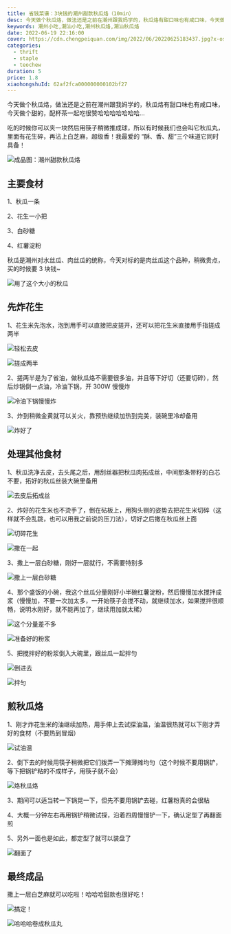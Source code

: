 ```yaml
---
title: 省钱菜谱：3块钱的潮州甜款秋瓜烙（10min）
desc: 今天做个秋瓜烙，做法还是之前在潮州跟我妈学的，秋瓜烙有甜口味也有咸口味，今天做个甜的，配杯茶一起吃很赞哈哈哈哈哈哈哈…
keywords: 潮州小吃,潮汕小吃,潮州秋瓜烙,潮汕秋瓜烙
date: 2022-06-19 22:16:00
cover: https://cdn.chengpeiquan.com/img/2022/06/20220625183437.jpg?x-oss-process=image/interlace,1
categories:
  - thrift
  - staple
  - teochew
duration: 5
price: 1.8
xiaohongshuId: 62af2fca000000000102bf27
---
```


今天做个秋瓜烙，做法还是之前在潮州跟我妈学的，秋瓜烙有甜口味也有咸口味，今天做个甜的，配杯茶一起吃很赞哈哈哈哈哈哈哈…

吃的时候你可以夹一块然后用筷子稍微推成球，所以有时候我们也会叫它秋瓜丸，里面有花生碎，再沾上白芝麻，超级香！我最爱的 “酥、香、甜”三个味道它同时具备！

![成品图：潮州甜款秋瓜烙](https://cdn.chengpeiquan.com/img/2022/06/20220625183453.jpg?x-oss-process=image/interlace,1)

## 主要食材

1、秋瓜一条

2、花生一小把

3、白砂糖

4、红薯淀粉

秋瓜是潮州对水丝瓜、肉丝瓜的统称，今天对标的是肉丝瓜这个品种，稍微贵点，买的时候要 3 块钱~

![用了这个大小的秋瓜](https://cdn.chengpeiquan.com/img/2022/06/20220625183500.jpg?x-oss-process=image/interlace,1)

## 先炸花生

1、花生米先泡水，泡到用手可以直接把皮搓开，还可以把花生米直接用手指搓成两半

![轻松去皮](https://cdn.chengpeiquan.com/img/2022/06/20220625183456.jpg?x-oss-process=image/interlace,1)

![搓成两半](https://cdn.chengpeiquan.com/img/2022/06/20220625183457.jpg?x-oss-process=image/interlace,1)

2、搓两半是为了省油，做秋瓜烙不需要很多油，并且等下好切（还要切碎），然后炒锅倒一点油，冷油下锅，开 300W 慢慢炸

![冷油下锅慢慢炸](https://cdn.chengpeiquan.com/img/2022/06/20220625183458.jpg?x-oss-process=image/interlace,1)

3、炸到稍微金黄就可以关火，靠预热继续加热到完美，装碗里冷却备用

![炸好了](https://cdn.chengpeiquan.com/img/2022/06/20220625183459.jpg?x-oss-process=image/interlace,1)

## 处理其他食材

1、秋瓜洗净去皮，去头尾之后，用刮丝器把秋瓜肉拓成丝，中间那条带籽的白芯不要，拓好的秋瓜丝装大碗里备用

![去皮后拓成丝](https://cdn.chengpeiquan.com/img/2022/06/20220625183501.jpg?x-oss-process=image/interlace,1)

2、炸好的花生米也不烫手了，倒在砧板上，用狗头铡的姿势去把花生米切碎（这样就不会乱跳，也可以用我之前说的压刀法），切好之后撒在秋瓜丝上面

![切碎花生](https://cdn.chengpeiquan.com/img/2022/06/20220625183502.jpg?x-oss-process=image/interlace,1)

![撒在一起](https://cdn.chengpeiquan.com/img/2022/06/20220625183503.jpg?x-oss-process=image/interlace,1)

3、撒上一层白砂糖，刚好一层就行，不需要特别多

![撒上一层白砂糖](https://cdn.chengpeiquan.com/img/2022/06/20220625183504.jpg?x-oss-process=image/interlace,1)

4、那个盛饭的小碗，我这个丝瓜分量刚好小半碗红薯淀粉，然后慢慢加水搅拌成浆（慢慢加，不要一次加太多，一开始筷子会搅不动，就继续加水，如果搅拌很顺畅，说明水刚好，就不能再加了，继续用加就太稀）

![这个分量差不多](https://cdn.chengpeiquan.com/img/2022/06/20220625183505.jpg?x-oss-process=image/interlace,1)

![准备好的粉浆](https://cdn.chengpeiquan.com/img/2022/06/20220625183506.jpg?x-oss-process=image/interlace,1)

5、把搅拌好的粉浆倒入大碗里，跟丝瓜一起拌匀

![倒进去](https://cdn.chengpeiquan.com/img/2022/06/20220625183507.jpg?x-oss-process=image/interlace,1)

![拌匀](https://cdn.chengpeiquan.com/img/2022/06/20220625183508.jpg?x-oss-process=image/interlace,1)

## 煎秋瓜烙

1、刚才炸花生米的油继续加热，用手伸上去试探油温，油温很热就可以下刚才弄好的食材（不要热到冒烟）

![试油温](https://cdn.chengpeiquan.com/img/2022/06/20220625183509.jpg?x-oss-process=image/interlace,1)

2、倒下去的时候用筷子稍微把它们拨弄一下摊薄摊均匀（这个时候不要用锅铲，等下把锅铲粘的不成样子，用筷子就不会）

![烙秋瓜烙](https://cdn.chengpeiquan.com/img/2022/06/20220625183510.jpg?x-oss-process=image/interlace,1)

3、期间可以适当转一下锅晃一下，但先不要用锅铲去碰，红薯粉真的会很粘

4、大概一分钟左右再用锅铲稍微试探，沿着四周慢慢铲一下，确认定型了再翻面煎

5、另外一面也是如此，都定型了就可以装盘了

![翻面了](https://cdn.chengpeiquan.com/img/2022/06/20220625183452.jpg?x-oss-process=image/interlace,1)

## 最终成品

撒上一层白芝麻就可以吃啦！哈哈哈甜款也很好吃！

![搞定！](https://cdn.chengpeiquan.com/img/2022/06/20220625183455.jpg?x-oss-process=image/interlace,1)

![哈哈哈卷成秋瓜丸](https://cdn.chengpeiquan.com/img/2022/06/20220625183454.jpg?x-oss-process=image/interlace,1)
